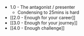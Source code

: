 
* 1.0 - The antagonist / presenter
	* Condensing to 25mins is hard
* [[2.0 - Enough for your career]]
* [[3.0 - Enough for your journey]]
* [[4.0 - Enough challenge]]